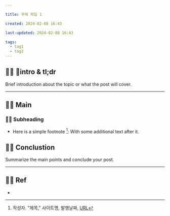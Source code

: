 ```yaml
---

title: 무제 파일 1

created: 2024-02-08 16:43

last-updated: 2024-02-08 16:43

tags:
  - tag1
  - tag2
---
```


## 👯‍♂️ intro & tl;dr

Brief introduction about the topic or what the post will cover.

--- 

## 👯‍♂️ Main


### 👯‍♂️ Subheading

- Here is a simple footnote [^1]:  With some additional text after it.

## 👯‍♂️ Conclustion

Summarize the main points and conclude your post.

--- 

## 👯‍♂️ Ref

- [^1]:  작성자. "제목," 사이트명, 발행날짜, [URL](www.naver.com)

